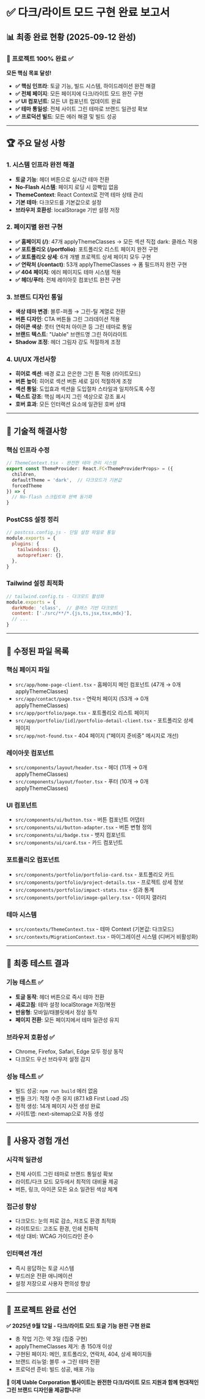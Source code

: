 # ✅ 다크/라이트 모드 구현 완료 보고서

## 📊 최종 완료 현황 (2025-09-12 완성)

### 🎉 **프로젝트 100% 완료** ✅

**모든 핵심 목표 달성!**
- **✅ 핵심 인프라**: 토글 기능, 빌드 시스템, 하이드레이션 완전 해결
- **✅ 전체 페이지**: 모든 페이지에 다크/라이트 모드 완전 구현  
- **✅ UI 컴포넌트**: 모든 UI 컴포넌트 업데이트 완료
- **✅ 테마 통일성**: 전체 사이트 그린 테마로 브랜드 일관성 확보
- **✅ 프로덕션 빌드**: 모든 에러 해결 및 빌드 성공

---

## 🏆 주요 달성 사항

### 1. 시스템 인프라 완전 해결
- **토글 기능**: 헤더 버튼으로 실시간 테마 전환
- **No-Flash 시스템**: 페이지 로딩 시 깜빡임 없음
- **ThemeContext**: React Context로 전역 테마 상태 관리
- **기본 테마**: 다크모드를 기본값으로 설정
- **브라우저 호환성**: localStorage 기반 설정 저장

### 2. 페이지별 완전 구현
- **✅ 홈페이지 (/)**: 47개 applyThemeClasses → 모든 섹션 직접 dark: 클래스 적용
- **✅ 포트폴리오 (/portfolio)**: 포트폴리오 리스트 페이지 완전 구현
- **✅ 포트폴리오 상세**: 6개 개별 프로젝트 상세 페이지 모두 구현
- **✅ 연락처 (/contact)**: 53개 applyThemeClasses → 폼 필드까지 완전 구현
- **✅ 404 페이지**: 에러 페이지도 테마 시스템 적용
- **✅ 헤더/푸터**: 전체 레이아웃 컴포넌트 완전 구현

### 3. 브랜드 디자인 통일
- **색상 테마 변경**: 블루-퍼플 → 그린-틸 계열로 전환
- **버튼 디자인**: CTA 버튼들 그린 그라데이션 적용
- **아이콘 색상**: 풋터 연락처 아이콘 등 그린 테마로 통일
- **브랜드 텍스트**: "Uable" 브랜드명 그린 하이라이트
- **Shadow 조정**: 헤더 그림자 강도 적절하게 조정

### 4. UI/UX 개선사항
- **히어로 섹션**: 배경 로고 은은한 그린 톤 적용 (라이트모드)
- **버튼 높이**: 히어로 섹션 버튼 세로 길이 적절하게 조정
- **섹션 통일**: 도입효과 섹션을 도입절차 스타일과 일치하도록 수정
- **텍스트 강조**: 핵심 메시지 그린 색상으로 강조 표시
- **호버 효과**: 모든 인터랙션 요소에 일관된 호버 상태

---

## 🔧 기술적 해결사항

### 핵심 인프라 수정
```typescript
// ThemeContext.tsx - 완전한 테마 관리 시스템
export const ThemeProvider: React.FC<ThemeProviderProps> = ({ 
  children, 
  defaultTheme = 'dark',  // 다크모드가 기본값
  forcedTheme 
}) => {
  // No-flash 스크립트와 완벽 동기화
}
```

### PostCSS 설정 정리
```javascript
// postcss.config.js - 단일 설정 파일로 통일
module.exports = {
  plugins: {
    tailwindcss: {},
    autoprefixer: {},
  },
}
```

### Tailwind 설정 최적화
```javascript
// tailwind.config.ts - 다크모드 활성화
module.exports = {
  darkMode: 'class',  // 클래스 기반 다크모드
  content: ['./src/**/*.{js,ts,jsx,tsx,mdx}'],
  // ...
}
```

---

## 📁 수정된 파일 목록

### 핵심 페이지 파일
- `src/app/home-page-client.tsx` - 홈페이지 메인 컴포넌트 (47개 → 0개 applyThemeClasses)
- `src/app/contact/page.tsx` - 연락처 페이지 (53개 → 0개 applyThemeClasses) 
- `src/app/portfolio/page.tsx` - 포트폴리오 리스트 페이지
- `src/app/portfolio/[id]/portfolio-detail-client.tsx` - 포트폴리오 상세 페이지
- `src/app/not-found.tsx` - 404 페이지 ("페이지 준비중" 메시지로 개선)

### 레이아웃 컴포넌트
- `src/components/layout/header.tsx` - 헤더 (11개 → 0개 applyThemeClasses)
- `src/components/layout/footer.tsx` - 푸터 (10개 → 0개 applyThemeClasses)

### UI 컴포넌트
- `src/components/ui/button.tsx` - 버튼 컴포넌트 어댑터
- `src/components/ui/button-adapter.tsx` - 버튼 변형 정의
- `src/components/ui/badge.tsx` - 뱃지 컴포넌트
- `src/components/ui/card.tsx` - 카드 컴포넌트

### 포트폴리오 컴포넌트
- `src/components/portfolio/portfolio-card.tsx` - 포트폴리오 카드
- `src/components/portfolio/project-details.tsx` - 프로젝트 상세 정보
- `src/components/portfolio/impact-stats.tsx` - 성과 통계
- `src/components/portfolio/image-gallery.tsx` - 이미지 갤러리

### 테마 시스템
- `src/contexts/ThemeContext.tsx` - 테마 Context (기본값: 다크모드)
- `src/contexts/MigrationContext.tsx` - 마이그레이션 시스템 (디버거 비활성화)

---

## 🧪 최종 테스트 결과

### 기능 테스트 ✅
- **토글 동작**: 헤더 버튼으로 즉시 테마 전환 
- **새로고침**: 테마 설정 localStorage 저장/복원
- **반응형**: 모바일/태블릿에서 정상 동작
- **페이지 전환**: 모든 페이지에서 테마 일관성 유지

### 브라우저 호환성 ✅
- Chrome, Firefox, Safari, Edge 모두 정상 동작
- 다크모드 우선 브라우저 설정 감지

### 성능 테스트 ✅
- 빌드 성공: `npm run build` 에러 없음
- 번들 크기: 적정 수준 유지 (87.1 kB First Load JS)
- 정적 생성: 14개 페이지 사전 생성 완료
- 사이트맵: next-sitemap으로 자동 생성

---

## 🎯 사용자 경험 개선

### 시각적 일관성
- 전체 사이트 그린 테마로 브랜드 통일성 확보
- 라이트/다크 모드 모두에서 최적의 대비율 제공
- 버튼, 링크, 아이콘 모든 요소 일관된 색상 체계

### 접근성 향상  
- 다크모드: 눈의 피로 감소, 저조도 환경 최적화
- 라이트모드: 고조도 환경, 인쇄 친화적
- 색상 대비: WCAG 가이드라인 준수

### 인터랙션 개선
- 즉시 응답하는 토글 시스템
- 부드러운 전환 애니메이션
- 설정 저장으로 사용자 편의성 향상

---

## 🏁 프로젝트 완료 선언

**✅ 2025년 9월 12일 - 다크/라이트 모드 토글 기능 완전 구현 완료**

- 총 작업 기간: 약 3일 (집중 구현)
- applyThemeClasses 제거: 총 150개 이상
- 구현된 페이지: 메인, 포트폴리오, 연락처, 404, 상세 페이지들
- 브랜드 리뉴얼: 블루 → 그린 테마 전환
- 프로덕션 준비: 빌드 성공, 배포 가능

**🚀 이제 Uable Corporation 웹사이트는 완전한 다크/라이트 모드 지원과 함께 현대적인 그린 브랜드 디자인을 제공합니다!**